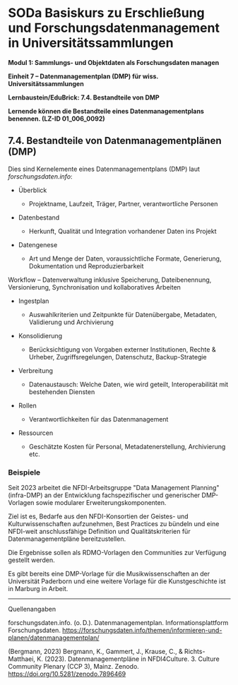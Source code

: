 <!--

-->

# SODa Basiskurs zu Erschließung und Forschungsdatenmanagement in Universitätssammlungen

**Modul 1: Sammlungs- und Objektdaten als Forschungsdaten managen**

**Einheit 7 – Datenmanagementplan (DMP) für wiss. Universitätssammlungen**

**Lernbaustein/EduBrick: 7.4. Bestandteile von DMP**

**Lernende können die Bestandteile eines Datenmanagementplans benennen. (LZ-ID 01\_006\_0092)**


## 7.4. Bestandteile von Datenmanagementplänen (DMP)

Dies sind Kern­elemente eines Daten­managementplans (DMP) laut *forschungsdaten.info*:

* Überblick
  
  * Projektname, Laufzeit, Träger, Partner, verantwortliche Personen

* Datenbestand
  
  * Herkunft, Qualität und Integration vorhandener Daten ins Projekt

* Datengenese
  
  * Art und Menge der Daten, voraussichtliche Formate, Generierung, Dokumentation und Reproduzierbarkeit

Workflow
    – Datenverwaltung inklusive Speicherung, Dateibenennung, Versionierung, Synchronisation und kollaboratives Arbeiten

* Ingestplan

  * Auswahlkriterien und Zeitpunkte für Datenübergabe, Metadaten, Validierung und Archivierung

* Konsolidierung

  * Berücksichtigung von Vorgaben externer Institutionen, Rechte & Urheber, Zugriffsregelungen, Datenschutz, Backup-Strategie

* Verbreitung

  * Datenaustausch: Welche Daten, wie wird geteilt, Interoperabilität mit bestehenden Diensten

* Rollen

  * Verantwortlichkeiten für das Datenmanagement

* Ressourcen
  
  * Geschätzte Kosten für Personal, Metadatenerstellung, Archivierung etc.




### Beispiele

Seit 2023 arbeitet die NFDI-Arbeitsgruppe "Data Management Planning" (infra-DMP) an der Entwicklung fachspezifischer und generischer DMP-Vorlagen sowie modularer Erweiterungskomponenten. 

Ziel ist es, Bedarfe aus den NFDI-Konsortien der Geistes- und Kulturwissenschaften aufzunehmen, Best Practices zu bündeln und eine NFDI-weit anschlussfähige Definition und Qualitätskriterien für Datenmanagementpläne bereitzustellen. 

Die Ergebnisse sollen als RDMO-Vorlagen den Communities zur Verfügung gestellt werden. 

Es gibt bereits eine DMP-Vorlage für die Musikwissenschaften an der Universität Paderborn und eine weitere Vorlage für die Kunstgeschichte ist in Marburg in Arbeit.



-----------
Quellenangaben

forschungsdaten.info. (o. D.). Datenmanagementplan. Informationsplattform Forschungsdaten. https://forschungsdaten.info/themen/informieren-und-planen/datenmanagementplan/

(Bergmann, 2023) Bergmann, K., Gammert, J., Krause, C., & Richts-Matthaei, K. (2023). Datenmanagementpläne in NFDI4Culture. 3. Culture Community Plenary (CCP 3), Mainz. Zenodo. https://doi.org/10.5281/zenodo.7896469

